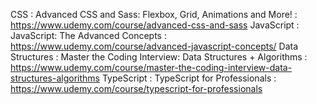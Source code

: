 CSS : Advanced CSS and Sass: Flexbox, Grid, Animations and More! : https://www.udemy.com/course/advanced-css-and-sass JavaScript : JavaScript: The Advanced Concepts : https://www.udemy.com/course/advanced-javascript-concepts/ Data Structures : Master the Coding Interview: Data Structures + Algorithms : https://www.udemy.com/course/master-the-coding-interview-data-structures-algorithms TypeScript : TypeScript for Professionals : https://www.udemy.com/course/typescript-for-professionals

